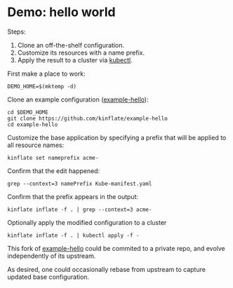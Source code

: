# Demo: hello world

[kubectl]: https://kubernetes.io/docs/user-guide/kubectl-overview/

Steps:

 1. Clone an off-the-shelf configuration.
 1. Customize its resources with a name prefix.
 1. Apply the result to a cluster via [kubectl].

First make a place to work:

<!-- @makeDemoDir @test -->
```
DEMO_HOME=$(mktemp -d)
```

[example-hello]: https://github.com/kinflate/example-hello
Clone an example configuration ([example-hello]):

<!-- @cloneExample @test -->
```
cd $DEMO_HOME
git clone https://github.com/kinflate/example-hello
cd example-hello
```

Customize the base application by specifying a prefix
that will be applied to all resource names:

<!-- @customizeApp @test -->
```
kinflate set nameprefix acme-
```

Confirm that the edit happened:

<!-- @confirmEdit @test -->
```
grep --context=3 namePrefix Kube-manifest.yaml
```

Confirm that the prefix appears in the output:

<!-- @confirmResourceNames @test -->
```
kinflate inflate -f . | grep --context=3 acme-
```

Optionally apply the modified configuration to a cluster

<!-- @applyToCluster -->
```
kinflate inflate -f . | kubectl apply -f -
```

This fork of [example-hello] could be commited to a
private repo, and evolve independently of its upstream.

As desired, one could occasionally rebase from upstream
to capture updated base configuration.
